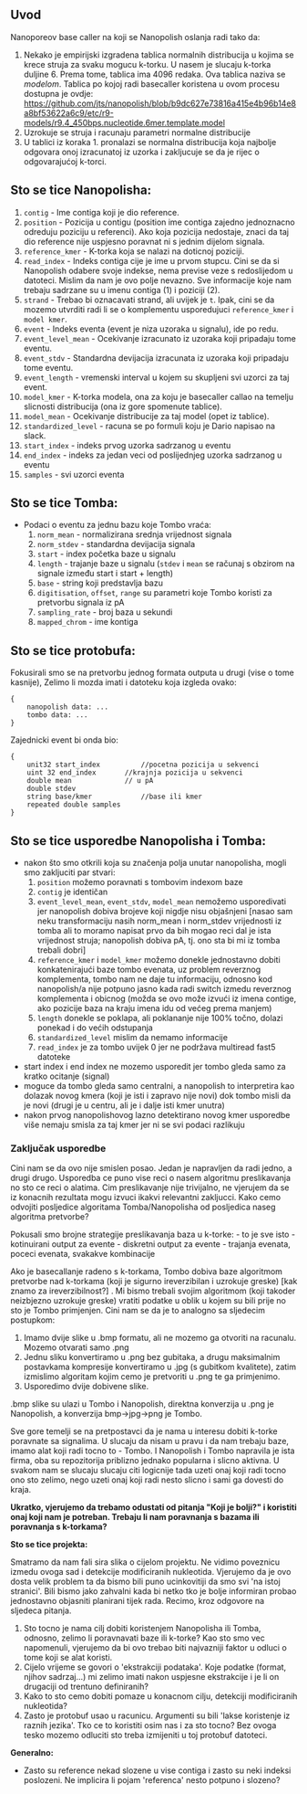 ## Uvod

Nanoporeov base caller na koji se Nanopolish oslanja radi tako da:
1. Nekako je empirijski izgradena tablica normalnih distribucija u kojima se krece struja za svaku mogucu k-torku. U nasem je slucaju k-torka duljine 6. Prema tome, tablica ima 4096 redaka. Ova tablica naziva se *modelom*. Tablica po kojoj radi basecaller koristena u ovom procesu dostupna je ovdje: https://github.com/jts/nanopolish/blob/b9dc627e73816a415e4b96b14e8a8bf53622a6c9/etc/r9-models/r9.4_450bps.nucleotide.6mer.template.model
2. Uzrokuje se struja i racunaju parametri normalne distribucije
3. U tablici iz koraka 1. pronalazi se normalna distribucija koja najbolje odgovara onoj izracunatoj iz uzorka i zakljucuje se da je rijec o odgovarajućoj k-torci.

## Sto se tice Nanopolisha:

1. `contig` - Ime contiga koji je dio reference.
2. `position` - Pozicija u contigu (position ime contiga zajedno jednoznacno odreduju poziciju u referenci). Ako koja pozicija nedostaje, znaci da taj dio reference nije uspjesno poravnat ni s jednim dijelom signala.
3. `reference_kmer` - K-torka koja se nalazi na doticnoj poziciji.
4. `read_index` - Indeks contiga cije je ime u prvom stupcu. Cini se da si Nanopolish odabere svoje indekse, nema previse veze s redoslijedom u datoteci.  Mislim da nam je ovo polje nevazno. Sve informacije koje nam trebaju sadrzane su u imenu contiga (1) i poziciji (2).
5. `strand` - Trebao bi oznacavati strand, ali uvijek je `t`. Ipak, cini se da mozemo utvrditi radi li se o komplementu usporedujuci `reference_kmer` i `model kmer`.
6. `event` - Indeks eventa (event je niza uzoraka u signalu), ide po redu.
7. `event_level_mean` - Ocekivanje izracunato iz uzoraka koji pripadaju tome eventu.
8. `event_stdv` - Standardna devijacija izracunata iz uzoraka koji pripadaju tome eventu.
9. `event_length` - vremenski interval u kojem su skupljeni svi uzorci za taj event.
10. `model_kmer` - K-torka modela, ona za koju je basecaller callao na temelju slicnosti distribucija (ona iz gore spomenute tablice).
11. `model_mean` - Ocekivanje distribucije za taj model (opet iz tablice).
12. `standardized_level` - racuna se po formuli koju je Dario napisao na slack.
13. `start_index` - indeks prvog uzorka sadrzanog u eventu
14. `end_index` - indeks za jedan veci od poslijednjeg uzorka sadrzanog u
eventu
15. `samples` - svi uzorci eventa

## Sto se tice Tomba:
  - Podaci o eventu za jednu bazu koje Tombo vraća:
 	1. `norm_mean` - normalizirana srednja vrijednost signala
	2. `norm_stdev` - standardna devijacija signala
	3. `start` - index početka baze u signalu
	4. `length` - trajanje baze u signalu (`stdev` i `mean` se računaj s obzirom na signale između start i start + length)
	5. `base` - string koji predstavlja bazu
	6. `digitisation`, `offset`, `range` su parametri koje Tombo koristi za pretvorbu signala iz pA
	7. `sampling_rate` - broj baza u sekundi
	8. `mapped_chrom` - ime kontiga

## Sto se tice protobufa:
Fokusirali smo se na pretvorbu jednog formata outputa u drugi (vise o tome kasnije), Zelimo li mozda imati i datoteku koja izgleda ovako:
```
{
	nanopolish data: ...
	tombo data: ...
}
```
Zajednicki event bi onda bio:
```
{
	unit32 start_index    		//pocetna pozicija u sekvenci
	uint 32 end_index		//krajnja pozicija u sekvenci
	double mean 			// u pA
	double stdev		
	string base/kmer			//base ili kmer 
	repeated double samples
}
```

## Sto se tice usporedbe Nanopolisha i Tomba:
  - nakon što smo otkrili koja su značenja polja unutar nanopolisha, mogli smo zakljuciti par stvari:
  	1. `position` možemo poravnati s tombovim indexom baze
	2. `contig` je identičan
	3. `event_level_mean`, `event_stdv`, `model_mean` nemožemo usporedivati jer nanopolish dobiva brojeve koji nigdje nisu objašnjeni [nasao sam neku transformaciju nasih norm_mean i norm_stdev vrijednosti iz tomba ali to moramo napisat prvo da bih mogao reci dal je ista vrijednost struja; nanopolish dobiva pA, tj. ono sta bi mi iz tomba trebali dobri]
	4. `reference_kmer` i `model_kmer` možemo donekle jednostavno dobiti konkatenirajući baze tombo evenata, uz problem reverznog komplementa, tombo nam ne daje tu informaciju, odnosno kod nanopolish/a nije potpuno jasno kada radi switch izmedu reverznog komplementa i obicnog (možda se ovo može izvući iz imena contige, ako pozicije baza na kraju imena idu od većeg prema manjem)	
	5. `length` donekle se poklapa, ali poklananje nije 100% točno, dolazi ponekad i do većih odstupanja
	6. `standardized_level` mislim da nemamo informacije
	7. `read_index` je za tombo uvijek 0 jer ne podržava multiread fast5 datoteke
  - start index i end index ne mozemo usporedit jer tombo gleda samo za kratko ocitanje (signal)
  - moguce da tombo gleda samo centralni, a nanopolish to interpretira kao dolazak novog kmera (koji je isti i zapravo nije novi) dok tombo misli da je novi (drugi je u centru, ali je i dalje isti kmer unutra)
  - nakon prvog nanopolishovog lazno detektirano novog kmer usporedbe više nemaju smisla za taj kmer jer ni se svi podaci razlikuju
  ### Zaključak usporedbe
Cini nam se da ovo nije smislen posao. Jedan je napravljen da radi jedno, a drugi drugo. Usporedba ce puno vise reci o nasem algoritmu preslikavanja no sto ce reci o alatima. Cim preslikavanje nije trivijalno, ne vjerujem da se iz konacnih rezultata mogu izvuci ikakvi relevantni zakljucci. Kako cemo odvojiti posljedice algoritama Tomba/Nanopolisha od posljedica naseg algoritma pretvorbe?

Pokusali smo brojne strategije preslikavanja baza u k-torke:
    - to je sve isto
    - kotinuirani output za evente
    - diskretni output za evente
    - trajanja evenata, poceci evenata, svakakve kombinacije

Ako je basecallanje radeno s k-torkama, Tombo dobiva baze algoritmom pretvorbe nad k-torkama (koji je sigurno ireverzibilan i uzrokuje greske) [kak znamo za ireverzibilnost?] . Mi bismo trebali svojim algoritmom (koji takoder neizbjezno uzrokuje greske) vratiti podatke u oblik u kojem su bili prije no sto je Tombo primjenjen. Cini nam se da je to analogno sa sljedecim postupkom:
1. Imamo dvije slike u .bmp formatu, ali ne mozemo ga otvoriti na racunalu.  Mozemo otvarati samo .png
2. Jednu sliku konvertiramo u .png bez gubitaka, a drugu maksimalnim postavkama kompresije konvertiramo u .jpg (s gubitkom kvalitete), zatim izmislimo algoritam kojim cemo je pretvoriti u .png te ga primjenimo.
3. Usporedimo dvije dobivene slike.

.bmp slike su ulazi u Tombo i Nanopolish, direktna konverzija u .png je Nanopolish, a konverzija bmp->jpg->png je Tombo.

Sve gore temelji se na pretpostavci da je nama u interesu dobiti k-torke poravnate sa signalima. U slucaju da nisam u pravu i da nam trebaju baze, imamo alat koji radi tocno to - Tombo. I Nanopolish i Tombo napravila je ista firma, oba su repozitorija priblizno jednako popularna i slicno aktivna. U svakom nam se slucaju slucaju citi logicnije tada uzeti onaj koji radi tocno ono sto zelimo, nego uzeti onaj koji radi nesto slicno i sami ga dovesti do kraja.

**Ukratko, vjerujemo da trebamo odustati od pitanja "Koji je bolji?" i koristiti onaj koji nam je potreban. Trebaju li nam poravnanja s bazama ili poravnanja s k-torkama?**

**Sto se tice projekta:**

Smatramo da nam fali sira slika o cijelom projektu. Ne vidimo poveznicu izmedu ovoga sad i detekcije modificiranih nukleotida.  Vjerujemo da je ovo dosta velik problem ta da bismo bili puno ucinkovitiji da smo svi 'na istoj stranici'. Bili bismo jako zahvalni kada bi netko tko je bolje informiran probao jednostavno objasniti planirani tijek rada. Recimo, kroz odgovore na sljedeca pitanja.
1. Sto tocno je nama cilj dobiti koristenjem Nanopolisha ili Tomba, odnosno, zelimo li poravnavati baze ili k-torke? Kao sto smo vec napomenuli, vjerujemo da bi ovo trebao biti najvazniji faktor u odluci o tome koji se alat koristi.
2. Cijelo vrijeme se govori o 'ekstrakciji podataka'. Koje podatke (format, njihov sadrzaj...) mi zelimo imati nakon uspjesne ekstrakcije i je li on drugaciji od trentuno definiranih?
3. Kako to sto cemo dobiti pomaze u konacnom cilju, detekciji modificiranih nukleotida?
4. Zasto je protobuf usao u racunicu. Argumenti su bili 'lakse koristenje iz raznih jezika'. Tko ce to koristiti osim nas i za sto tocno? Bez ovoga tesko mozemo odluciti sto treba izmijeniti u toj protobuf datoteci.


**Generalno:**
 - Zasto su reference nekad slozene u vise contiga i zasto su neki indeksi poslozeni. Ne implicira li pojam 'referenca' nesto potpuno i slozeno?

